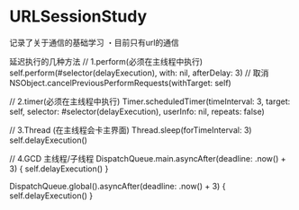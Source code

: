 # URLSessionStudy
记录了关于通信的基础学习
・目前只有url的通信



延迟执行的几种方法
// 1.perform(必须在主线程中执行)
self.perform(#selector(delayExecution), with: nil, afterDelay: 3)
// 取消
NSObject.cancelPreviousPerformRequests(withTarget: self)

// 2.timer(必须在主线程中执行)
Timer.scheduledTimer(timeInterval: 3, target: self, selector: #selector(delayExecution), userInfo: nil, repeats: false)

// 3.Thread (在主线程会卡主界面)
Thread.sleep(forTimeInterval: 3)
self.delayExecution()

// 4.GCD 主线程/子线程
DispatchQueue.main.asyncAfter(deadline: .now() + 3) {
    self.delayExecution()
}

DispatchQueue.global().asyncAfter(deadline: .now() + 3) {
    self.delayExecution()
}

